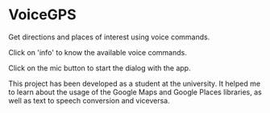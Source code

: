 # VoiceGPS
Get directions and places of interest using voice commands.

Click on 'info' to know the available voice commands.

Click on the mic button to start the dialog with the app.

This project has been developed as a student at the university. It helped me to learn about the usage of 
the Google Maps and Google Places libraries, as well as text to speech conversion and viceversa.
